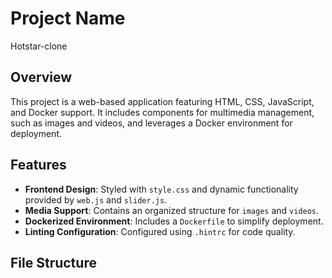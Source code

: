 # Project Name
Hotstar-clone

## Overview
This project is a web-based application featuring HTML, CSS, JavaScript, and Docker support. It includes components for multimedia management, such as images and videos, and leverages a Docker environment for deployment.

## Features
- **Frontend Design**: Styled with `style.css` and dynamic functionality provided by `web.js` and `slider.js`.
- **Media Support**: Contains an organized structure for `images` and `videos`.
- **Dockerized Environment**: Includes a `Dockerfile` to simplify deployment.
- **Linting Configuration**: Configured using `.hintrc` for code quality.

## File Structure
